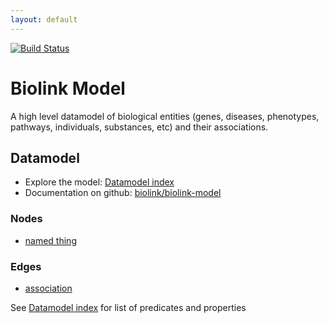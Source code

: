 ```yaml
---
layout: default
---
```


[![Build Status](https://travis-ci.org/biolink/biolink-model.svg?branch=master)](https://travis-ci.org/biolink/biolink-model)

# Biolink Model

A high level datamodel of biological entities (genes, diseases,
phenotypes, pathways, individuals, substances, etc) and their
associations.

## Datamodel

 * Explore the model: [Datamodel index](docs/)
 * Documentation on github: [biolink/biolink-model](https://github.com/biolink/biolink-model)

### Nodes

 * [named thing](docs/NamedThing.html)

### Edges

 * [association](docs/Association.html)

See [Datamodel index](docs/) for list of predicates and properties
